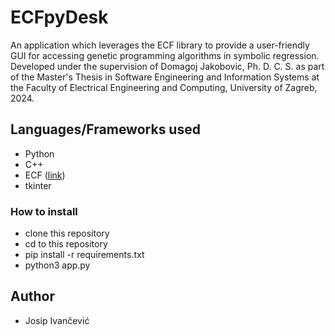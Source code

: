 # ECFpyDesk
An application which leverages the ECF library to provide a user-friendly GUI for accessing genetic programming algorithms in symbolic regression. Developed under the supervision of Domagoj Jakobovic, Ph. D. C. S. as part of the Master's Thesis in Software Engineering and Information Systems at the Faculty of Electrical Engineering and Computing, University of Zagreb, 2024.

## Languages/Frameworks used
- Python
- C++
- ECF ([link](https://ecf.readthedocs.io/))
- tkinter

### How to install
- clone this repository
- cd to this repository
- pip install -r requirements.txt 
- python3 app.py

## Author
- Josip Ivančević
